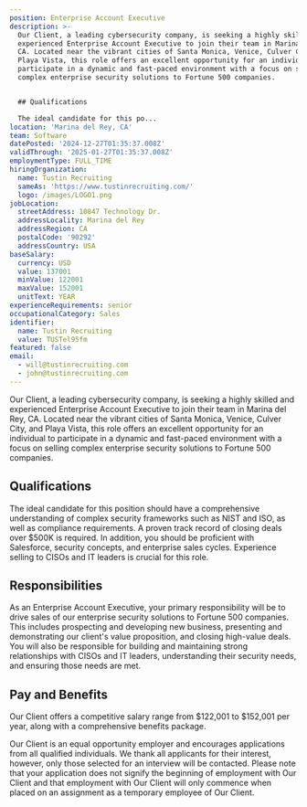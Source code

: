 ```yaml
---
position: Enterprise Account Executive
description: >-
  Our Client, a leading cybersecurity company, is seeking a highly skilled and
  experienced Enterprise Account Executive to join their team in Marina del Rey,
  CA. Located near the vibrant cities of Santa Monica, Venice, Culver City, and
  Playa Vista, this role offers an excellent opportunity for an individual to
  participate in a dynamic and fast-paced environment with a focus on selling
  complex enterprise security solutions to Fortune 500 companies.


  ## Qualifications

  The ideal candidate for this po...
location: 'Marina del Rey, CA'
team: Software
datePosted: '2024-12-27T01:35:37.008Z'
validThrough: '2025-01-27T01:35:37.008Z'
employmentType: FULL_TIME
hiringOrganization:
  name: Tustin Recruiting
  sameAs: 'https://www.tustinrecruiting.com/'
  logo: /images/LOGO1.png
jobLocation:
  streetAddress: 10847 Technology Dr.
  addressLocality: Marina del Rey
  addressRegion: CA
  postalCode: '90292'
  addressCountry: USA
baseSalary:
  currency: USD
  value: 137001
  minValue: 122001
  maxValue: 152001
  unitText: YEAR
experienceRequirements: senior
occupationalCategory: Sales
identifier:
  name: Tustin Recruiting
  value: TUSTel95fm
featured: false
email:
  - will@tustinrecruiting.com
  - john@tustinrecruiting.com
---
```




Our Client, a leading cybersecurity company, is seeking a highly skilled and experienced Enterprise Account Executive to join their team in Marina del Rey, CA. Located near the vibrant cities of Santa Monica, Venice, Culver City, and Playa Vista, this role offers an excellent opportunity for an individual to participate in a dynamic and fast-paced environment with a focus on selling complex enterprise security solutions to Fortune 500 companies.

## Qualifications
The ideal candidate for this position should have a comprehensive understanding of complex security frameworks such as NIST and ISO, as well as compliance requirements. A proven track record of closing deals over $500K is required. In addition, you should be proficient with Salesforce, security concepts, and enterprise sales cycles. Experience selling to CISOs and IT leaders is crucial for this role.

## Responsibilities
As an Enterprise Account Executive, your primary responsibility will be to drive sales of our enterprise security solutions to Fortune 500 companies. This includes prospecting and developing new business, presenting and demonstrating our client's value proposition, and closing high-value deals. You will also be responsible for building and maintaining strong relationships with CISOs and IT leaders, understanding their security needs, and ensuring those needs are met.

## Pay and Benefits
Our Client offers a competitive salary range from $122,001 to $152,001 per year, along with a comprehensive benefits package. 

Our Client is an equal opportunity employer and encourages applications from all qualified individuals. We thank all applicants for their interest, however, only those selected for an interview will be contacted. Please note that your application does not signify the beginning of employment with Our Client and that employment with Our Client will only commence when placed on an assignment as a temporary employee of Our Client.
